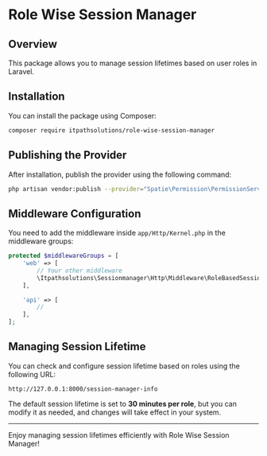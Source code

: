 # Role Wise Session Manager

## Overview
This package allows you to manage session lifetimes based on user roles in Laravel.

## Installation
You can install the package using Composer:

```sh
composer require itpathsolutions/role-wise-session-manager
```

## Publishing the Provider
After installation, publish the provider using the following command:

```sh
php artisan vendor:publish --provider="Spatie\Permission\PermissionServiceProvider"
```

## Middleware Configuration
You need to add the middleware inside `app/Http/Kernel.php` in the middleware groups:

```php
protected $middlewareGroups = [
    'web' => [
        // Your other middleware
        \Itpathsolutions\Sessionmanager\Http\Middleware\RoleBasedSessionMiddleware::class,
    ],

    'api' => [
        //
    ],
];
```

## Managing Session Lifetime
You can check and configure session lifetime based on roles using the following URL:

```
http://127.0.0.1:8000/session-manager-info
```

The default session lifetime is set to **30 minutes per role**, but you can modify it as needed, and changes will take effect in your system.

---

Enjoy managing session lifetimes efficiently with Role Wise Session Manager!
